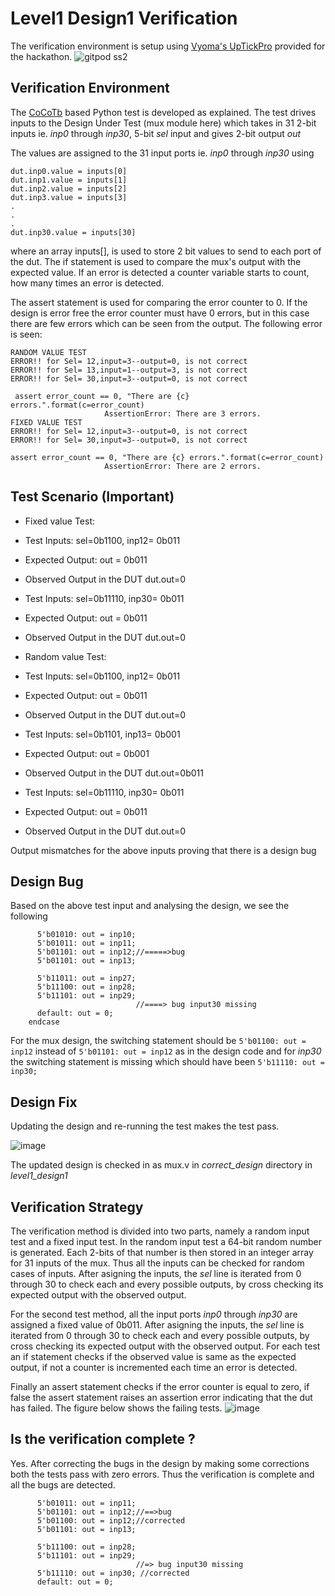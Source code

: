 # Level1 Design1 Verification

The verification environment is setup using [Vyoma's UpTickPro](https://vyomasystems.com) provided for the hackathon.
![gitpod ss2](https://user-images.githubusercontent.com/41202066/182040056-bd1beedd-4b9a-4621-840d-6dcfe509a608.png)
## Verification Environment

The [CoCoTb](https://www.cocotb.org/) based Python test is developed as explained. The test drives inputs to the Design Under Test (mux module here) which takes in 31 2-bit inputs ie. *inp0* through *inp30*, 5-bit *sel* input and gives 2-bit output *out*

The values are assigned to the 31 input ports ie. *inp0* through *inp30* using 
```
dut.inp0.value = inputs[0]
dut.inp1.value = inputs[1]
dut.inp2.value = inputs[2]
dut.inp3.value = inputs[3]
.
.
.
dut.inp30.value = inputs[30]
```
where an array inputs[], is used to store 2 bit values to send to each port of the dut.
The if statement is used to compare the mux's output with the expected value. If an error is detected a counter variable starts to count, how many times an error is detected.

The assert statement is used for comparing the error counter to 0.
If the design is error free the error counter must have 0 errors, but in this case there are few errors which can be seen from the output.
The following error is seen:
```
RANDOM VALUE TEST
ERROR!! for Sel= 12,input=3--output=0, is not correct
ERROR!! for Sel= 13,input=1--output=3, is not correct
ERROR!! for Sel= 30,input=3--output=0, is not correct

 assert error_count == 0, "There are {c} errors.".format(c=error_count)
                     AssertionError: There are 3 errors.
FIXED VALUE TEST
ERROR!! for Sel= 12,input=3--output=0, is not correct
ERROR!! for Sel= 30,input=3--output=0, is not correct   

assert error_count == 0, "There are {c} errors.".format(c=error_count)
                     AssertionError: There are 2 errors.
```
## Test Scenario **(Important)**
- Fixed value Test:
- Test Inputs: sel=0b1100, inp12= 0b011 
- Expected Output: out = 0b011 
- Observed Output in the DUT dut.out=0

- Test Inputs: sel=0b11110, inp30= 0b011 
- Expected Output: out = 0b011 
- Observed Output in the DUT dut.out=0

- Random value Test:
- Test Inputs: sel=0b1100, inp12= 0b011 
- Expected Output: out = 0b011 
- Observed Output in the DUT dut.out=0

- Test Inputs: sel=0b1101, inp13= 0b001 
- Expected Output: out = 0b001 
- Observed Output in the DUT dut.out=0b011

- Test Inputs: sel=0b11110, inp30= 0b011 
- Expected Output: out = 0b011 
- Observed Output in the DUT dut.out=0


Output mismatches for the above inputs proving that there is a design bug

## Design Bug
Based on the above test input and analysing the design, we see the following

```
      5'b01010: out = inp10;
      5'b01011: out = inp11;
      5'b01101: out = inp12;//=====>bug
      5'b01101: out = inp13;
```
```
      5'b11011: out = inp27;
      5'b11100: out = inp28;
      5'b11101: out = inp29;
                            //====> bug input30 missing
      default: out = 0;
    endcase
```
For the mux design, the switching statement should be ``5'b01100: out = inp12`` instead of ``5'b01101: out = inp12`` as in the design code and for *inp30* the switching statement is missing which should have been ``5'b11110: out = inp30;``

## Design Fix
Updating the design and re-running the test makes the test pass.

![image](https://user-images.githubusercontent.com/110148281/181670763-3f9b1bf1-decd-4abc-94e1-606e0ab0bccf.png)


The updated design is checked in as mux.v in *correct_design* directory in *level1_design1*

## Verification Strategy
The verification method is divided into two parts, namely a random input test and a fixed input test.
In the random input test a 64-bit random number is generated. Each 2-bits of that number is then stored in an integer array for 31 inputs of the mux. Thus all the inputs can be checked for random cases of inputs. After asigning the inputs, the *sel* line is iterated from 0 through 30 to check each and every possible outputs, by cross checking its expected output with the observed output.

For the second test method, all the input ports *inp0* through *inp30* are assigned a fixed value of 0b011. After asigning the inputs, the *sel* line is iterated from 0 through 30 to check each and every possible outputs, by cross checking its expected output with the observed output.
For each test an if statement checks if the observed value is same as the expected output, if not a counter is incremented each time an error is detected. 

Finally an assert statement checks if the error counter is equal to zero, if false the assert statement raises an assertion error indicating that the dut has failed. The figure below shows the failing tests.
![image](https://user-images.githubusercontent.com/110148281/181673873-cfe38a9f-b962-4385-8fa1-e6618a602b89.png)

## Is the verification complete ?
Yes.
After correcting the bugs in the design by making some corrections 
both the tests pass with zero errors. Thus the verification is complete and all the bugs are detected.
```
      5'b01011: out = inp11;
      5'b01101: out = inp12;//==>bug
      5'b01100: out = inp12;//corrected
      5'b01101: out = inp13;
```
```
      5'b11100: out = inp28;
      5'b11101: out = inp29;
                            //=> bug input30 missing
      5'b11110: out = inp30; //corrected
      default: out = 0;
```
